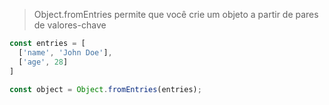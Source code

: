 > Object.fromEntries permite que você crie um objeto a partir de pares de valores-chave

```javascript
const entries = [
  ['name', 'John Doe'],
  ['age', 28]
]

const object = Object.fromEntries(entries);
```
